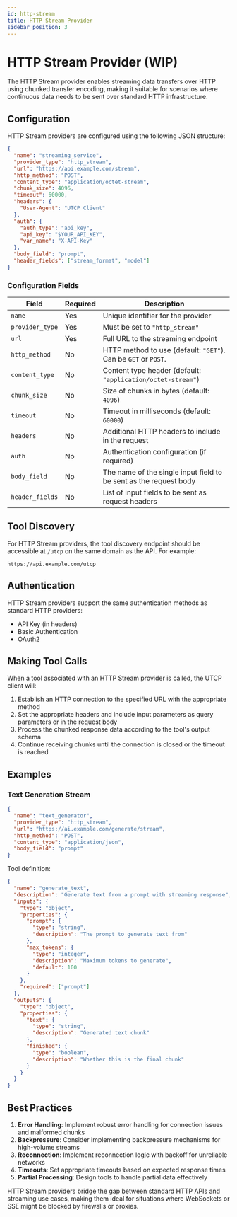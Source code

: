 ```yaml
---
id: http-stream
title: HTTP Stream Provider
sidebar_position: 3
---
```


# HTTP Stream Provider (WIP)

The HTTP Stream provider enables streaming data transfers over HTTP using chunked transfer encoding, making it suitable for scenarios where continuous data needs to be sent over standard HTTP infrastructure.

## Configuration

HTTP Stream providers are configured using the following JSON structure:

```json
{
  "name": "streaming_service",
  "provider_type": "http_stream",
  "url": "https://api.example.com/stream",
  "http_method": "POST",
  "content_type": "application/octet-stream",
  "chunk_size": 4096,
  "timeout": 60000,
  "headers": {
    "User-Agent": "UTCP Client"
  },
  "auth": {
    "auth_type": "api_key",
    "api_key": "$YOUR_API_KEY",
    "var_name": "X-API-Key"
  },
  "body_field": "prompt",
  "header_fields": ["stream_format", "model"]
}
```

### Configuration Fields

| Field | Required | Description |
|-------|----------|-------------|
| `name` | Yes | Unique identifier for the provider |
| `provider_type` | Yes | Must be set to `"http_stream"` |
| `url` | Yes | Full URL to the streaming endpoint |
| `http_method` | No | HTTP method to use (default: `"GET"`). Can be `GET` or `POST`. |
| `content_type` | No | Content type header (default: `"application/octet-stream"`) |
| `chunk_size` | No | Size of chunks in bytes (default: `4096`) |
| `timeout` | No | Timeout in milliseconds (default: `60000`) |
| `headers` | No | Additional HTTP headers to include in the request |
| `auth` | No | Authentication configuration (if required) |
| `body_field` | No | The name of the single input field to be sent as the request body |
| `header_fields` | No | List of input fields to be sent as request headers |

## Tool Discovery

For HTTP Stream providers, the tool discovery endpoint should be accessible at `/utcp` on the same domain as the API. For example:

```
https://api.example.com/utcp
```

## Authentication

HTTP Stream providers support the same authentication methods as standard HTTP providers:

- API Key (in headers)
- Basic Authentication
- OAuth2

## Making Tool Calls

When a tool associated with an HTTP Stream provider is called, the UTCP client will:

1. Establish an HTTP connection to the specified URL with the appropriate method
2. Set the appropriate headers and include input parameters as query parameters or in the request body
3. Process the chunked response data according to the tool's output schema
4. Continue receiving chunks until the connection is closed or the timeout is reached

## Examples

### Text Generation Stream

```json
{
  "name": "text_generator",
  "provider_type": "http_stream",
  "url": "https://ai.example.com/generate/stream",
  "http_method": "POST",
  "content_type": "application/json",
  "body_field": "prompt"
}
```

Tool definition:
```json
{
  "name": "generate_text",
  "description": "Generate text from a prompt with streaming response",
  "inputs": {
    "type": "object",
    "properties": {
      "prompt": {
        "type": "string",
        "description": "The prompt to generate text from"
      },
      "max_tokens": {
        "type": "integer",
        "description": "Maximum tokens to generate",
        "default": 100
      }
    },
    "required": ["prompt"]
  },
  "outputs": {
    "type": "object",
    "properties": {
      "text": {
        "type": "string",
        "description": "Generated text chunk"
      },
      "finished": {
        "type": "boolean",
        "description": "Whether this is the final chunk"
      }
    }
  }
}
```

## Best Practices

1. **Error Handling**: Implement robust error handling for connection issues and malformed chunks
2. **Backpressure**: Consider implementing backpressure mechanisms for high-volume streams
3. **Reconnection**: Implement reconnection logic with backoff for unreliable networks
4. **Timeouts**: Set appropriate timeouts based on expected response times
5. **Partial Processing**: Design tools to handle partial data effectively

HTTP Stream providers bridge the gap between standard HTTP APIs and streaming use cases, making them ideal for situations where WebSockets or SSE might be blocked by firewalls or proxies.
